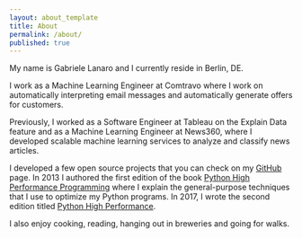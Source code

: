 ```yaml
---
layout: about_template
title: About
permalink: /about/
published: true
---
```

My name is Gabriele Lanaro and I currently reside in Berlin, DE. 

I work as a Machine Learning Engineer at Comtravo where I work on automatically interpreting email messages and automatically generate offers for customers.

Previously, I worked as a Software Engineer at Tableau on the Explain Data feature and as a Machine Learning Engineer at News360, where I developed scalable machine learning services to analyze and classify news articles.

I developed a few open source projects that you can check on my [GitHub](https://github.com/gabrielelanaro) page. In 2013 I authored the first edition of the book [Python High Performance Programming](http://www.amazon.com/gp/product/1783288450/) where I explain the general-purpose techniques that I use to optimize my Python programs. In 2017, I wrote the second edition titled [Python High Performance](https://www.amazon.com/Python-High-Performance-high-performing-applications/dp/1787282899/ref=sr_1_1?keywords=python+high+performance&qid=1551761991&s=gateway&sr=8-1).

I also enjoy cooking, reading, hanging out in breweries and going for walks.